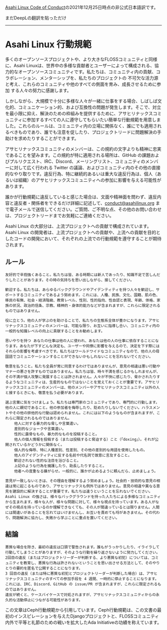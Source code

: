 [Asahi Linux Code of Conduct](https://asahilinux.org/code-of-conduct/)の2021年12月25日時点の非公式日本語訳です。
 
まだDeepLの翻訳を貼っただけ
 
---
# Asahi Linux 行動規範

多くのオープンソースプロジェクトや、より大きなFLOSSコミュニティと同様に、Asahi Linuxは、世界中の多様な貢献者とユーザーによって構成される、協力的なオープンソースコミュニティです。私たちは、コミュニティ内の貢献、コラボレーション、メンターシップを、私たちのプロジェクトの 不可欠な活力源と考え、これらのコミュニティや他のすべての側面を育み、成長させるために参加 する人々の努力に感謝します。

しかしながら、大規模で十分に多様な人々が一緒に仕事をする場合、しばしば文化的、コミュニケーション的、および互換性の問題が発生します。そこで、対立を最小限に抑え、解決のための枠組みを提供するために、アサヒリナックスコミュニティに参加するすべての人に遵守してもらいたい簡単な行動規範を用意しました。これらのルールは、コミュニティ内の立場に関係なく、誰にでも適用されるべきものであり、誰でも注意を促したり、プロジェクトリードに問題解決の手助けを求めたりすることができます。

アサヒリナックスコミュニティのメンバーは、この規約の文字よりも精神に忠実であることを望みます。この規約が特に適用される場所は、GitHub の課題およびプルリクエスト、IRC、Discord、メーリングリスト、コミュニティのメンバーに対して広く行われる Twitter の議論、およびコミュニティ内のその他の直接的なやり取りです。違反行為、特に継続的あるいは重大な違反行為は、個人（あるいは組織）のアサヒリナックスコミュニティへの参加に影響を与える可能性があります。

誰かが行動規範に違反していると感じた場合は、文面や精神面を問わず、違反内容と違反者・関係者をできるだけ詳細に記述して、conduct@asahilinux.org まで電子メールで送信してください。ご質問、ご不明な点、その他のお問い合わせは、プロジェクトリードまでお気軽にご連絡ください。

Asahi Linux の大部分は、上流プロジェクトへの貢献で構成されています。Asahi Linux の開発者は、上流プロジェクトへの貢献や、上流への貢献を目的としたコードの開発において、それぞれの上流での行動規範を遵守することが期待されます。

## ルール

    友好的で辛抱強くあること。私たちは皆、ある時期には新人であったり、知識不足で苦しんだりしたことがあります。その時の気持ちを思い出しながら、接してください。

    歓迎する。私たちは、あらゆるバックグラウンドやアイデンティティを持つ人々を歓迎し、サポートするコミュニティであるよう努めます。これには、人種、民族、文化、国籍、肌の色、移民の有無、社会・経済階級、教育レベル、性別、性的指向、性自認と表現、年齢、体格、家族の状況、政治的信条、宗教、精神的・身体的能力などが含まれますが、これらに限定されるものではありません。

    役に立とう。他の人が学ぶのを助けることで、私たちの生態系全体が豊かになります。アサヒリナックスコミュニティのメンバーは、可能な限り、お互いに指導し合い、コミュニティ内の一般的な知識レベルの向上に貢献することをお勧めします。

    思いやりを持つ あなたの仕事は他の人に使われ、あなたは他の人の仕事に依存することになります。あなたが下すどんな決定も、ユーザーや同僚に影響を与えるので、決定を下す際にはそれらの影響を考慮すべきです。私たちはワールドワイドなコミュニティなので、他の人の母国語でコミュニケーションすることができないかもしれないことを忘れないでください。

    敬意を払うこと。私たち全員が常に同意するわけではありませんが、意見の相違は悪い行動やマナーの悪さを許すものではありません。私たちは皆、時々不満を感じるかもしれませんが、その不満が個人攻撃に発展することは許されません。人々が不快に感じたり、脅かされたりするようなコミュニティは、生産的なものではないことを覚えておくことが重要です。アサヒリナックスコミュニティのメンバーは、他のメンバーやアサヒリナックスコミュニティ以外の人と接するときにも、敬意を払う必要があります。

    選ぶ言葉に気をつけましょう。私たちは専門家のコミュニティであり、専門的に行動します。他の人に親切であること。他の参加者を侮辱したり、貶めたりしないでください。ハラスメントやその他の排他的な行動は認められません。これには以下のようなものが含まれますが、これらに限定されるものではありません。
        他人に対する暴力的な脅しや言葉遣い。
        差別的なジョークや言葉遣い。
        性的に露骨なもの、暴力的なものを投稿すること。
        他人の個人情報を投稿する（または投稿すると脅迫する）こと（「doxing」）。それが公開されているかどうかに関係なく。
        個人的な侮辱、特に人種差別、性差別、その他の差別的な用語を使用したもの。
        他人のアイデンティティに反する名前や代名詞で故意に言及すること。
        歓迎されない性的な注目を浴びること。
        上記のような行為を擁護したり、助長したりすること。
        他者への度重なる嫌がらせ。一般的に、誰かが止めるように頼んだら、止めましょう。

    意見が一致しないときは、その理由を理解するよう努めましょう。社会的・技術的な意見の相違は常に起こるものであり、アサヒリナックスも例外ではありません。意見の相違や異なる意見を建設的に解決することが重要です。私たちは違うということを忘れないでください。Asahi Linux の強さは、様々なバックグラウンドを持った人たちによる多様なコミュニティから生まれます。様々な人が、様々な問題に対して、様々な視点を持っています。ある人がなぜその視点を持っているのか理解できなくても、その人が間違っているとは限りません。人間には間違いがあることを忘れてはいけませんし、お互いを責めても埒があきません。その代わり、問題解決に協力し、失敗から学ぶことに重点を置いてください。

## 結論

    悪質な場合を除き、最初の違反は口頭で警告されます。誰もがうっかりしたり、イライラして行動してしまうことがありますが、そのような行動を繰り返さないように努力してください。
    2回目の違反（またはプロジェクトリーダーが判断する、より悪質な初犯）については、コミュニティを教育し、悪質な行為は許されないということを思い出させる方法として、そのやりとりの要約を匿名で公開することになります。
    3 回目の違反（または特に悪質な初犯とプロジェクトリーダーが判断した場合）は、アサヒ リナックスコミュニティのすべての参加手段を 4 週間、一時的に停止することになります。これには、IRC、Discord、GitHub の issue/PR が含まれますが、これらに限定されるものではありません。
    違反が続くと、ケースバイケースで対処されますが、アサヒリナックスコミュニティからの永久的な活動停止につながる可能性があります。

この文章はCeph行動規範から引用しています。Ceph行動規範は、この文書の最初のインスピレーションを与えたDjangoプロジェクトと、FLOSSコミュニティ内外で平等と礼節のための戦いを拡大したAda Initiativeの功績を称えています。
